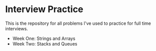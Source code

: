 # Interview Practice
This is the repository for all problems I've used to practice for full time
interviews.

- Week One: Strings and Arrays
- Week Two: Stacks and Queues
